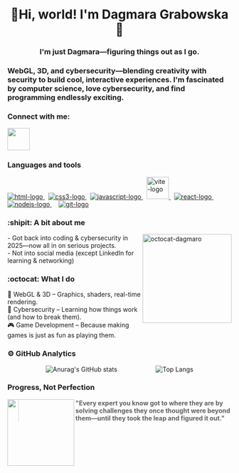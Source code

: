 <div align="center"> 

# :ghost:Hi, world! I'm Dagmara Grabowska:ghost:



### **I'm just Dagmara—figuring things out as I go.** 



</div>


### WebGL, 3D, and cybersecurity—blending creativity with security to build cool, interactive experiences. I'm fascinated by computer science, love cybersecurity, and find programming endlessly exciting.

### Connect with me:

<a href="https://www.linkedin.com/in/dagmara-grabowska/">
    <img src="https://icongr.am/devicon/linkedin-original.svg?size=50&color=currentColor" height="50" width="50" style="max-width: 100%"/>
</a>


### Languages and tools

<div>
    <a href="https://html.com/"> 
        <img alt="html-logo" src="https://icongr.am/devicon/html5-original.svg?size=40&color=currentColor"/>
    </a>
    &nbsp
    <a href="https://www.css3.com/">
        <img alt ="css3-logo" src="https://icongr.am/devicon/css3-original-wordmark.svg?size=50&color=currentColor"/>
    <a/>
    &nbsp
    <a href="https://www.javascript.com/">
        <img alt="javascript-logo" src="https://icongr.am/devicon/javascript-original.svg?size=40&color=currentColor"/>
    </a>
    &nbsp
    <a href="https://vitejs.dev/">
        <img alt="vite-logo" src="./images/vite-logo.svg" width="50"/>
    </a>
    &nbsp
    <a href="https://react.dev/">
        <img alt="react-logo" src="https://icongr.am/devicon/react-original.svg?size=40&color=currentColor"/>
    </a>
    &nbsp
    <a href="https://nodejs.org/en">
        <img alt="nodejs-logo" src="https://icongr.am/devicon/nodejs-original.svg?size=50&color=currentColor"/>
    </a>
    &nbsp
    &nbsp
    <a href="https://git-scm.com/">
        <img alt="git-logo" src="https://icongr.am/devicon/git-original.svg?size=50&color=currentColor"/>
    </a>
</div>

### :shipit: A bit about me 

<img align="right" alt="octocat-dagmaro" src="https://github.com/user-attachments/assets/4638fc71-2950-4fcf-882b-abb9875083a0" width="200"/> 

 <p align="left"> 
     - Got back into coding & cybersecurity in 2025—now all in on serious projects. <br>
     - Not into social media (except LinkedIn for learning & networking) 
 </p>


### :octocat: What I do

🚀 WebGL & 3D – Graphics, shaders, real-time rendering.<br>
🔐 Cybersecurity – Learning how things work (and how to break them).<br>
🎮 Game Development – Because making games is just as fun as playing them.<br>



### ⚙️ GitHub Analytics

<div style="display: flex; justify-content: space-evenly;">

  <img src="https://github-readme-stats.vercel.app/api?username=nugmara&show_icons=true&theme=jolly&rank_icon=github" alt="Anurag's GitHub stats" />
  
  <img src="https://github-readme-stats.vercel.app/api/top-langs/?username=nugmara&layout=compact&langs_count=8&theme=jolly" alt="Top Langs" />


</div>



### Progress, Not Perfection

<img align="left" width="150px" src="https://github.com/nugmara/nugmara/assets/118689208/1fae466f-dac4-4362-b0c0-05d83df2f2b2"/>

> **"Every expert you know got to where they are by solving challenges they once thought were beyond them—until they took the leap and figured it out."**

</p>





<!--
**dagmaro/dagmaro** is a ✨ _special_ ✨ repository because its `README.md` (this file) appears on your GitHub profile.

Here are some ideas to get you started:

- 🔭 I’m currently working on ...
- 🌱 I’m currently learning ...
- 👯 I’m looking to collaborate on ...
- 🤔 I’m looking for help with ...
- 💬 Ask me about ...
- 📫 How to reach me: ...
- 😄 Pronouns: ...
- ⚡ Fun fact: ...
-->
